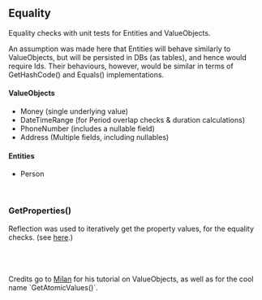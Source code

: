 ## Equality

Equality checks with unit tests for Entities and ValueObjects.

An assumption was made here that Entities will behave similarly to ValueObjects, but will be persisted in DBs (as tables), and hence would require Ids. Their behaviours, however, would be similar in terms of GetHashCode() and Equals() implementations.

#### ValueObjects
- Money (single underlying value)
- DateTimeRange (for Period overlap checks & duration calculations)
- PhoneNumber (includes a nullable field)
- Address (Multiple fields, including nullables)

#### Entities
- Person


<br />

### GetProperties()

Reflection was used to iteratively get the property values, for the equality checks. (see <a href="Equality.Domain/Primitives/ValueObject.cs" target="_blank">here</a>.)




<br />
<br />
<br />
Credits go to <a href="https://www.youtube.com/@MilanJovanovicTech" target="_blank">Milan</a> for his tutorial on ValueObjects, as well as for the cool name `GetAtomicValues()`.